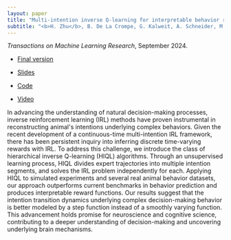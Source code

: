 ```yaml
---
layout: paper
title: "Multi-intention inverse Q-learning for interpretable behavior representation"
subtitle: "<b>H. Zhu</b>, B. De La Crompe, G. Kalweit, A. Schneider, M. Kalweit, I. Diester, and J. Boedecker"
---
```


*Transactions on Machine Learning Research*, September 2024.
<ul>
<li><p><a href="/pdf/miiql/miiql_paper.pdf">Final version</a></p></li>
</ul>
<ul>
<li><p><a href="/pdf/miiql/miiql_slides.pdf">Slides</a></p></li>
</ul>
<ul>
<li><p><a href="https://github.com/haozhu10015/hiql">Code</a></p></li>
</ul>
<ul>
<li><p><a href="https://www.youtube.com/watch?v=0u-fboAO6-I">Video</a></p></li>
</ul>

In advancing the understanding of natural decision-making processes, inverse reinforcement learning (IRL) methods have proven instrumental in reconstructing animal's intentions underlying complex behaviors.
Given the recent development of a continuous-time multi-intention IRL framework, there has been persistent inquiry into inferring discrete time-varying rewards with IRL.
To address this challenge, we introduce the class of hierarchical inverse Q-learning (HIQL) algorithms.
Through an unsupervised learning process, HIQL divides expert trajectories into multiple intention segments, and solves the IRL problem independently for each.
Applying HIQL to simulated experiments and several real animal behavior datasets, our approach outperforms current benchmarks in behavior prediction and produces interpretable reward functions.
Our results suggest that the intention transition dynamics underlying complex decision-making behavior is better modeled by a step function instead of a smoothly varying function.
This advancement holds promise for neuroscience and cognitive science, contributing to a deeper understanding of decision-making and uncovering underlying brain mechanisms.
